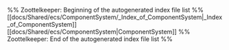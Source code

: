 %% Zoottelkeeper: Beginning of the autogenerated index file list  %%
 [[docs/Shared/ecs/ComponentSystem/_Index_of_ComponentSystem|_Index_of_ComponentSystem]]
 [[docs/Shared/ecs/ComponentSystem|ComponentSystem]]
%% Zoottelkeeper: End of the autogenerated index file list  %%
